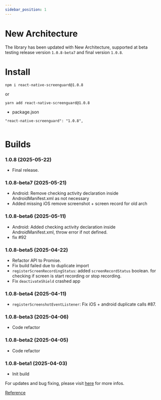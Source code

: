 ```yaml
---
sidebar_position: 1
---
```


# New Architecture 

The library has been updated with New Architecture, supported at beta testing release version `1.0.8-beta7` and final version `1.0.8`.

# Install 

```
npm i react-native-screenguard@1.0.8
```

or 

```
yarn add react-native-screenguard@1.0.8

```

- package.json

```
"react-native-screenguard": "1.0.8",
	
```

# Builds

### 1.0.8 (2025-05-22)

  - Final release.

### 1.0.8-beta7 (2025-05-21)

  - Android: Remove checking activity declaration inside AndroidManifest.xml as not necessary
  - Added missing iOS remove screenshot + screen record for old arch

### 1.0.8-beta6 (2025-05-11)
      
   - Android: Added checking activity declaration inside AndroidManifest.xml, throw error if not defined.
   - fix #92

### 1.0.8-beta5 (2025-04-22)

   - Refactor API to Promise.
   - Fix build failed due to duplicate import
   - `registerScreenRecordingStatus`: added `screenRecordStatus` boolean. for checking if screen is start recording or stop recording.
   - Fix `deactivateShield` crashed app

### 1.0.8-beta4 (2025-04-11)

   - `registerScreenshotEventListener`:  Fix iOS + android duplicate calls #87.
      
### 1.0.8-beta3 (2025-04-06)

   - Code refactor 
 
### 1.0.8-beta2 (2025-04-05)

   - Code refactor
     
### 1.0.8-beta1 (2025-04-03)

   - Init build

For updates and bug fixing, please visit [here](https://github.com/gbumps/react-native-screenguard/pull/85) for more infos.

[Reference](https://reactnative.dev/docs/the-new-architecture/landing-page)
